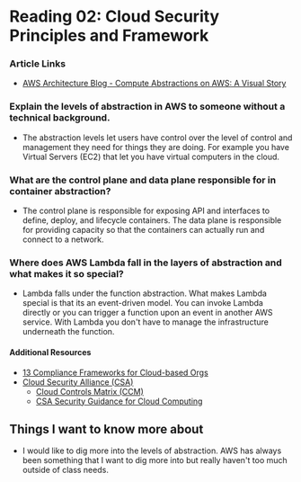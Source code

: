 # Reading 02: Cloud Security Principles and Framework

### Article Links 
- [AWS Architecture Blog - Compute Abstractions on AWS: A Visual Story](https://aws.amazon.com/blogs/architecture/compute-abstractions-on-aws-a-visual-story/)

### Explain the levels of abstraction in AWS to someone without a technical background.
- The abstraction levels let users have control over the level of control and management they need for things they are doing. For example you have Virtual Servers (EC2) that let you have virtual computers in the cloud. 
### What are the control plane and data plane responsible for in container abstraction?
- The control plane is responsible for exposing API and interfaces to define, deploy, and lifecycle containers. The data plane is responsible for providing capacity so that the containers can actually run and connect to a network. 
### Where does AWS Lambda fall in the layers of abstraction and what makes it so special?
- Lambda falls under the function abstraction. What makes Lambda special is that its an event-driven model. You can invoke Lambda directly or you can trigger a function upon an event in another AWS service. With Lambda you don't have to manage the infrastructure underneath the function.

#### Additional Resources 
- [13 Compliance Frameworks for Cloud-based Orgs](https://www.horangi.com/blog/13-compliance-frameworks-for-cloud-based-organizations)
- [Cloud Security Alliance (CSA)](https://cloudsecurityalliance.org/)
    - [Cloud Controls Matrix (CCM)](https://cloudsecurityalliance.org/research/cloud-controls-matrix/)
    - [CSA Security Guidance for Cloud Computing](https://cloudsecurityalliance.org/research/guidance/) 


## Things I want to know more about
- I would like to dig more into the levels of abstraction. AWS has always been something that I want to dig more into but really haven't too much outside of class needs.